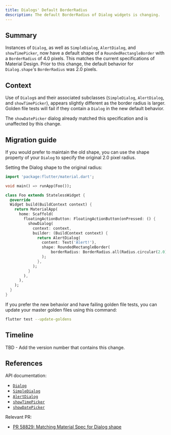```yaml
---
title: Dialogs' Default BorderRadius
description: The default BorderRadius of Dialog widgets is changing.
---
```


## Summary

Instances of `Dialog`, as well as `SimpleDialog`, `AlertDialog`, and `showTimePicker`, now have
a default shape of a `RoundedRectangleBorder` with a `BorderRadius` of 4.0 pixels. This matches the
current specifications of Material Design. Prior to this change, the default behavior for
`Dialog.shape`'s `BorderRadius` was 2.0 pixels.

## Context

Use of `Dialog`s and their associated subclasses (`SimpleDialog`, `AlertDialog`, and
`showTimePicker`), appears slightly different as the border radius is larger. Golden file tests
will fail if they contain a `Dialog` in the new default behavior.

The `showDatePicker` dialog already matched this specification and is unaffected by this change.

## Migration guide

If you would prefer to maintain the old shape, you can use the shape property of your
`Dialog` to specify the original 2.0 pixel radius.

Setting the Dialog shape to the original radius:

```dart
import 'package:flutter/material.dart';

void main() => runApp(Foo());

class Foo extends StatelessWidget {
  @override
  Widget build(BuildContext context) {
    return MaterialApp(
      home: Scaffold(
        floatingActionButton: FloatingActionButton(onPressed: () {
          showDialog(
            context: context,
            builder: (BuildContext context) {
              return AlertDialog(
                content: Text('Alert!'),
                shape: RoundedRectangleBorder(
                    borderRadius: BorderRadius.all(Radius.circular(2.0))),
                );
              },
            );
          }
        ),
      ),
    );
  }
}
```

If you prefer the new behavior and have failing golden file tests, you can update your master
golden files using this command:

```bash
flutter test --update-goldens
```

## Timeline

TBD - Add the version number that contains this change.

## References

API documentation:
* [`Dialog`][]
* [`SimpleDialog`][]
* [`AlertDialog`][]
* [`showTimePicker`][]
* [`showDatePicker`][]


Relevant PR:
* [PR 58829: Matching Material Spec for Dialog shape][]

[`Dialog`]: {{site.api}}/flutter/material/Dialog-class.html
[`SimpleDialog`]: {{site.api}}/flutter/material/SimpleDialog-class.html
[`AlertDialog`]: {{site.api}}/flutter/material/AlertDialog-class.html
[`showTimePicker`]: {{site.api}}/flutter/material/showTimePicker.html
[`showDatePicker`]: {{site.api}}/flutter/material/showDatePicker.html
[PR 58829: Matching Material Spec for Dialog shape]: {{site.github}}/flutter/flutter/pull/58829
